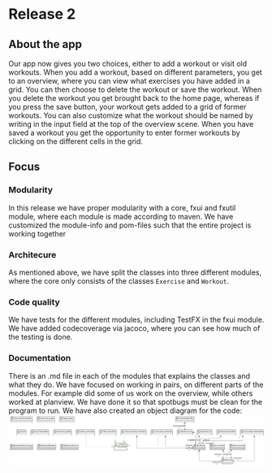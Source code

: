 # Release 2

## About the app

Our app now gives you two choices, either to add a workout or visit old workouts. 
When you add a workout, based on different parameters, you get to an overview, where you can view what exercises you have added in a grid. You can then choose to delete the workout or save the workout.
When you delete the workout you get brought back to the home page, whereas if you press the save button, your workout gets added to a grid of former workouts. You can also customize what the workout should be named by writing in the input field at the top of the overview scene. When you have saved a workout you get the opportunity to enter former workouts by clicking on the different cells in the grid.

## Focus

### Modularity

In this release we have proper modularity with a core, fxui and fxutil module, where each module is made according to maven.
We have customized the module-info and pom-files such that the entire project is working together

### Architecure

As mentioned above, we have split the classes into three different modules, where the core only consists of the classes `Exercise` and `Workout`.

### Code quality

We have tests for the different modules, including TestFX in the fxui module. We have added codecoverage via jacoco, where you can see how much of the testing is done.

### Documentation

There is an .md file in each of the modules that explains the classes and what they do. We have focused on working in pairs, on different parts of the modules. For example did some of us work on the overview, while others worked at planview. We have done it so that spotbugs must be clean for the program to run.
We have also created an object diagram for the code:
![Diagram](../concepts/objectDiagram.png)
